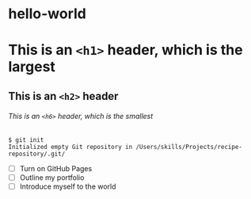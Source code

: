 # hello-world
# This is an `<h1>` header, which is the largest
## This is an `<h2>` header
###### This is an `<h6>` header, which is the smallest



```
$ git init
Initialized empty Git repository in /Users/skills/Projects/recipe-repository/.git/
```
- [ ] Turn on GitHub Pages
- [ ] Outline my portfolio
- [ ] Introduce myself to the world
